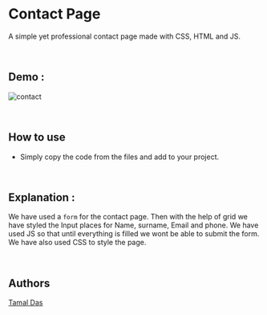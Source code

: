 # Contact Page

A simple yet professional contact page made with CSS, HTML and JS.

<br>

## Demo :

![contact](https://user-images.githubusercontent.com/72851613/135655743-1db2ca2c-474a-48ca-9643-781fe85746b9.gif)

<br>

## How to use

- Simply copy the code from the files and add to your project.

<br>

## Explanation :

We have used a `form` for the contact page. Then with the help of grid we have styled the Input places for Name, surname, Email and phone.
We have used JS so that until everything is filled we wont be able to submit the form.
We have also used CSS to style the page.

<br>

## Authors

[Tamal Das](https://github.com/IAmTamal)
